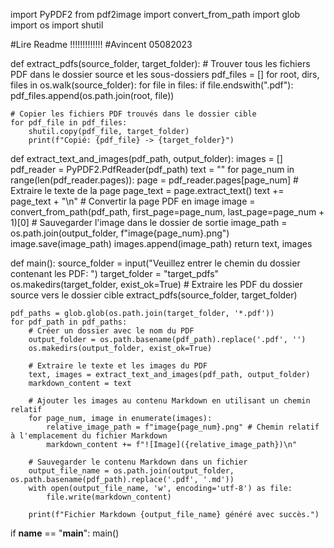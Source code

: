 import PyPDF2
from pdf2image import convert_from_path
import glob
import os
import shutil

#Lire Readme !!!!!!!!!!!!!
#Avincent 05082023

def extract_pdfs(source_folder, target_folder):
    # Trouver tous les fichiers PDF dans le dossier source et les sous-dossiers
    pdf_files = []
    for root, dirs, files in os.walk(source_folder):
        for file in files:
            if file.endswith(".pdf"):
                pdf_files.append(os.path.join(root, file))

    # Copier les fichiers PDF trouvés dans le dossier cible
    for pdf_file in pdf_files:
        shutil.copy(pdf_file, target_folder)
        print(f"Copié: {pdf_file} -> {target_folder}")

def extract_text_and_images(pdf_path, output_folder):
    images = []
    pdf_reader = PyPDF2.PdfReader(pdf_path)
    text = ""
    for page_num in range(len(pdf_reader.pages)):
        page = pdf_reader.pages[page_num]
        # Extraire le texte de la page
        page_text = page.extract_text()
        text += page_text + "\n"
        # Convertir la page PDF en image
        image = convert_from_path(pdf_path, first_page=page_num, last_page=page_num + 1)[0]
        # Sauvegarder l'image dans le dossier de sortie
        image_path = os.path.join(output_folder, f"image{page_num}.png")
        image.save(image_path)
        images.append(image_path)
    return text, images

def main():
    source_folder = input("Veuillez entrer le chemin du dossier contenant les PDF: ")
    target_folder = "target_pdfs"
    os.makedirs(target_folder, exist_ok=True)
    # Extraire les PDF du dossier source vers le dossier cible
    extract_pdfs(source_folder, target_folder)

    pdf_paths = glob.glob(os.path.join(target_folder, '*.pdf'))
    for pdf_path in pdf_paths:
        # Créer un dossier avec le nom du PDF
        output_folder = os.path.basename(pdf_path).replace('.pdf', '')
        os.makedirs(output_folder, exist_ok=True)

        # Extraire le texte et les images du PDF
        text, images = extract_text_and_images(pdf_path, output_folder)
        markdown_content = text

        # Ajouter les images au contenu Markdown en utilisant un chemin relatif
        for page_num, image in enumerate(images):
            relative_image_path = f"image{page_num}.png" # Chemin relatif à l'emplacement du fichier Markdown
            markdown_content += f"![Image]({relative_image_path})\n"

        # Sauvegarder le contenu Markdown dans un fichier
        output_file_name = os.path.join(output_folder, os.path.basename(pdf_path).replace('.pdf', '.md'))
        with open(output_file_name, 'w', encoding='utf-8') as file:
            file.write(markdown_content)

        print(f"Fichier Markdown {output_file_name} généré avec succès.")

if __name__ == "__main__":
    main()
